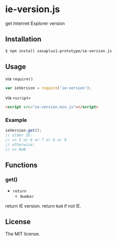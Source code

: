 # ie-version.js

get Internet Explorer version

## Installation

```sh
$ npm install sasaplus1-prototype/ie-version.js
```

## Usage

via `require()`

```js
var ieVersion = require('ie-version');
```

via `<script>`

```html
<script src="ie-version.min.js"></script>
```

### Example

```js
ieVersion.get();
// older IE:
// => 5 or 6 or 7 or 8 or 9
// otherwise:
// => NaN
```

## Functions

### get()

- `return`
  - `Number`

return IE version. return `NaN` if not IE.

## License

The MIT license.
